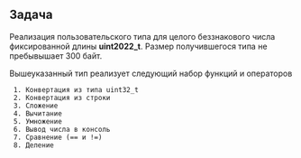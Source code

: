 ## Задача

  Реализация пользовательского типа для целого беззнакового числа
фиксированной длины **uint2022_t**. Размер получившегося типа не пребывышает 300 байт.

 Вышеуказанный тип реализует следующий набор функций и операторов

     1. Конвертация из типа uint32_t
     2. Конвертация из строки
     3. Сложение
     4. Вычитание
     5. Умножение
     6. Вывод числа в консоль
     7. Сравнение (== и !=)
     8. Деление
     
